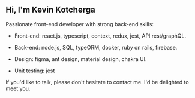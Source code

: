 ## Hi, I'm Kevin Kotcherga 

Passionate front-end developer with strong back-end skills: 

- Front-end: react.js, typescript, context, redux, jest, API rest/graphQL.

- Back-end: node.js, SQL, typeORM, docker, ruby on rails, firebase.

- Design: figma, ant design, material design, chakra UI.

- Unit testing: jest

If you'd like to talk, please don't hesitate to contact me. I'd be delighted to meet you.
